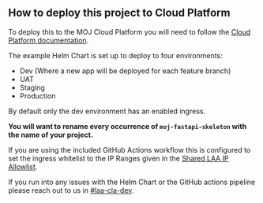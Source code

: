 ## How to deploy this project to Cloud Platform
To deploy this to the MOJ Cloud Platform you will need to follow the [Cloud Platform documentation](https://user-guide.cloud-platform.service.justice.gov.uk/documentation/deploying-an-app/deploying-an-example-application.html).

The example Helm Chart is set up to deploy to four environments:
- Dev (Where a new app will be deployed for each feature branch)
- UAT
- Staging
- Production

By default only the dev environment has an enabled ingress.

**You will want to rename every occurrence of `moj-fastapi-skeleton` with the name of your project.**

If you are using the included GitHub Actions workflow this is configured to set the ingress whitelist to the IP Ranges
given in the [Shared LAA IP Allowlist](https://github.com/ministryofjustice/laa-ip-allowlist).

If you run into any issues with the Helm Chart or the GitHub actions pipeline please reach out to us in [#laa-cla-dev](https://moj.enterprise.slack.com/archives/CFUESB43G).